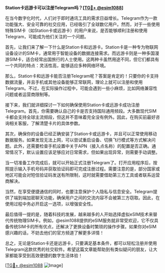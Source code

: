 **Station卡远游卡可以注册Telegram吗？[[TG💪+ @esim1088](https://t.me/s/esim1088)]**

在当今数字化时代，人们对于即时通讯工具的需求日益增长。Telegram作为一款功能强大、安全可靠的社交应用，已经吸引了全球数亿用户。然而，对于一些使用特殊SIM卡（如Station卡或远游卡）的用户来说，是否能够顺利注册和使用Telegram，可能成为他们关注的一个问题。

首先，让我们来了解一下什么是Station卡和远游卡。Station卡是一种专为物联网设备设计的SIM卡，通常用于智能设备的数据连接需求。而远游卡则是一种多国漫游SIM卡，适合经常出国旅行的人士使用。这两种卡虽然用途不同，但它们都具有一个共同的特点：灵活性高，能够适应多种网络环境。

那么，Station卡和远游卡能否注册Telegram呢？答案是肯定的！只要你的卡支持数据流量，并且手机或其他设备能够正常联网，理论上就可以注册和使用Telegram。不过，在实际操作过程中，可能会遇到一些小麻烦，比如网络兼容性问题或者运营商限制等。

接下来，我们就详细探讨一下如何确保使用Station卡或远游卡成功注册Telegram。首先，你需要确认自己的卡是否支持国际通用频段。大多数现代SIM卡都会支持全球主流频段，但这并不意味着完全没有例外。因此，在购买前最好咨询相关客服，了解清楚卡片的具体参数。

其次，确保你的设备已经正确安装了Station卡或远游卡，并且可以正常使用移动数据服务。如果发现无法上网，可以尝试重启设备、切换飞行模式等方式解决问题。此外，还需要检查手机设置中关于APN（接入点名称）的配置是否正确。通常情况下，默认设置应该足够应对日常需求，但如果出现异常，则需要手动调整。

当一切准备工作完成后，就可以开始正式注册Telegram了。打开应用程序后，按照提示输入手机号码并获取验证码即可完成注册过程。需要注意的是，部分国家或地区可能会对短信验证码发送有所限制，这时就需要借助第三方工具或者联系运营商解决。

当然，在享受便捷通信的同时，也要注意保护个人隐私与信息安全。Telegram提供了端到端加密聊天功能，确保用户之间的交流内容不会被第三方窃取。因此，在使用过程中务必开启这一选项，以增强安全性。

最后值得一提的是，随着科技的发展，越来越多的人开始选择虚拟eSIM技术来替代传统物理SIM卡。例如，@esim1088提供的eSIM服务就非常受欢迎，它不仅具备传统SIM卡的所有优点，还解决了更换设备时繁琐的操作步骤。如果你对eSIM感兴趣的话，不妨去他们的官方频道了解更多详情！

总之，无论是Station卡还是远游卡，只要满足基本条件，都可以轻松注册并使用Telegram这款优秀的社交软件。希望这篇文章能帮助到有类似疑问的朋友，让大家都能享受到高效便捷的数字生活体验！

[[TG💪+ @esim1088](https://t.me/s/esim1088) ![Image](https://i.postimg.cc/4NQfJmqS/Snipaste-2025-05-13-00-14-12.png)]